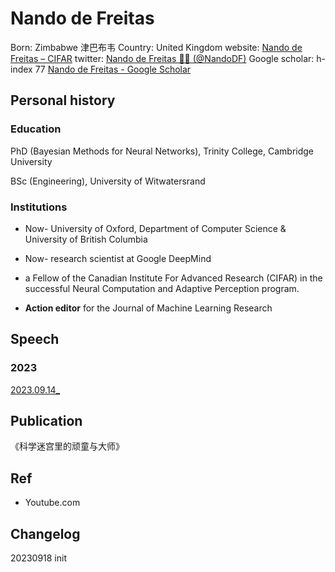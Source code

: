 # Nando de FreitasBorn: Zimbabwe 津巴布韦Country: United Kingdomwebsite: [Nando de Freitas – CIFAR](https://cifar.ca/bios/nando-de-freitas/)twitter: [Nando de Freitas 🏳️‍🌈 (@NandoDF)](https://twitter.com/NandoDF)Google scholar: h-index 77 [‪Nando de Freitas‬ - ‪Google Scholar‬](https://scholar.google.com/citations?user=nzEluBwAAAAJ&hl=en)## Personal history### EducationPhD (Bayesian Methods for Neural Networks), Trinity College, Cambridge UniversityBSc (Engineering), University of Witwatersrand### Institutions- Now- University of Oxford, Department of Computer Science & University of British Columbia- Now- research scientist at Google DeepMind- a Fellow of the Canadian Institute For Advanced Research (CIFAR) in the successful Neural Computation and Adaptive Perception program.- **Action editor** for the Journal of Machine Learning Research## Speech### 2023[2023.09.14_](https://www.youtube.com/)## Publication《科学迷宫里的顽童与大师》## Ref- Youtube.com## Changelog20230918 init